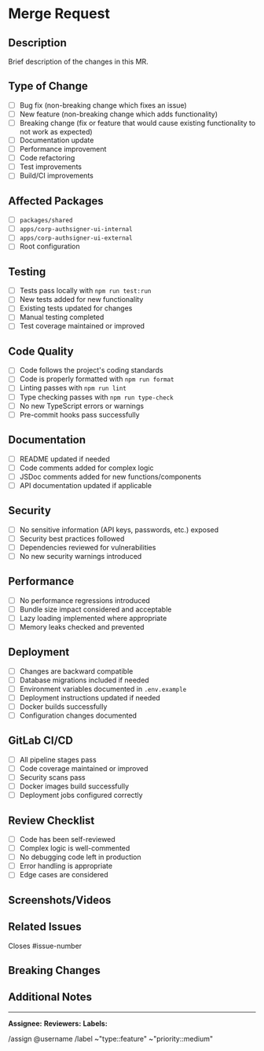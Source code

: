 # Merge Request

## Description
Brief description of the changes in this MR.

## Type of Change
- [ ] Bug fix (non-breaking change which fixes an issue)
- [ ] New feature (non-breaking change which adds functionality)
- [ ] Breaking change (fix or feature that would cause existing functionality to not work as expected)
- [ ] Documentation update
- [ ] Performance improvement
- [ ] Code refactoring
- [ ] Test improvements
- [ ] Build/CI improvements

## Affected Packages
- [ ] `packages/shared`
- [ ] `apps/corp-authsigner-ui-internal`
- [ ] `apps/corp-authsigner-ui-external`
- [ ] Root configuration

## Testing
- [ ] Tests pass locally with `npm run test:run`
- [ ] New tests added for new functionality
- [ ] Existing tests updated for changes
- [ ] Manual testing completed
- [ ] Test coverage maintained or improved

## Code Quality
- [ ] Code follows the project's coding standards
- [ ] Code is properly formatted with `npm run format`
- [ ] Linting passes with `npm run lint`
- [ ] Type checking passes with `npm run type-check`
- [ ] No new TypeScript errors or warnings
- [ ] Pre-commit hooks pass successfully

## Documentation
- [ ] README updated if needed
- [ ] Code comments added for complex logic
- [ ] JSDoc comments added for new functions/components
- [ ] API documentation updated if applicable

## Security
- [ ] No sensitive information (API keys, passwords, etc.) exposed
- [ ] Security best practices followed
- [ ] Dependencies reviewed for vulnerabilities
- [ ] No new security warnings introduced

## Performance
- [ ] No performance regressions introduced
- [ ] Bundle size impact considered and acceptable
- [ ] Lazy loading implemented where appropriate
- [ ] Memory leaks checked and prevented

## Deployment
- [ ] Changes are backward compatible
- [ ] Database migrations included if needed
- [ ] Environment variables documented in `.env.example`
- [ ] Deployment instructions updated if needed
- [ ] Docker builds successfully
- [ ] Configuration changes documented

## GitLab CI/CD
- [ ] All pipeline stages pass
- [ ] Code coverage maintained or improved
- [ ] Security scans pass
- [ ] Docker images build successfully
- [ ] Deployment jobs configured correctly

## Review Checklist
- [ ] Code has been self-reviewed
- [ ] Complex logic is well-commented
- [ ] No debugging code left in production
- [ ] Error handling is appropriate
- [ ] Edge cases are considered

## Screenshots/Videos
<!-- Add screenshots or videos if UI changes are included -->

## Related Issues
<!-- Link to related GitLab issues -->
Closes #issue-number

## Breaking Changes
<!-- Describe any breaking changes and migration steps -->

## Additional Notes
<!-- Any additional information that reviewers should know -->

---

**Assignee:** <!-- Tag the assignee -->
**Reviewers:** <!-- Tag required reviewers -->
**Labels:** <!-- Add appropriate labels -->

/assign @username
/label ~"type::feature" ~"priority::medium"